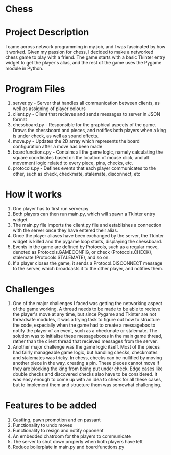 # Chess

# Project Description

I came across network programming in my job, and I was fascinated by how it worked. Given my passion for chess, I decided to make a networked chess game to play with a friend. The game starts with a basic Tkinter entry widget to get the player's alias, and the rest of the game uses the Pygame module in Python. 

# Program Files

1. server.py - Server that handles all communication between clients, as well as assigning of player colours
2. client.py - Client that recieves and sends messages to server in JSON format
3. chessboard.py - Responsible for the graphical aspects of the game. Draws the chessboard and pieces, and notifies both players when a king is under check, as well as sound effects.
4. move.py - Updates the 2D array which represents the board configuration after a move has been made
5. boardfunctions.py - Contains all the game logic, namely calculating the square coordinates based on the location of mouse click, and all movement logic related to every piece, pins, checks, etc.
6. protocols.py - Defines events that each player communicates to the other, such as check, checkmate, stalemate, disconnect, etc

# How it works

1. One player has to first run server.py
2. Both players can then run main.py, which will spawn a Tkinter entry widget
3. The main.py file imports the client.py file and establishes a connection with the server once they have entered their alias.
4. Once the player aliases have been exchanged by the server, the Tkinter widget is killed and the pygame loop starts, displaying the chessboard.
5. Events in the game are defined by Protocols, such as a regular move, denoted as Protocols.GAMECONFIG, or check (Protocols.CHECK), stalemate (Protocols.STALEMATE), and so on.
6. If a player closes the game, it sends a Protocol.DISCONNECT message to the server, which broadcasts it to the other player, and notifies them.

# Challenges

1. One of the major challenges I faced was getting the networking aspect of the game working. A thread needs to be made to be able to recieve the player's move at any time, but since Pygame and Tkinter are not threadsafe modules, it was a trying task to figure out how to structure the code, especially when the game had to create a messagebox to notify the player of an event, such as a checkmate or stalemate. The solution was to initialise these messageboxes in the main game thread, rather than the client thread that recieved messages from the server.
2. Another major challenge was the game logic itself. Most of the pieces had fairly manageable game logic, but handling checks, checkmates and stalemates was tricky. In chess, checks can be nullified by moving another piece in the way, creating a pin. These pieces cannot move if they are blocking the king from being put under check. Edge cases like double checks and discovered checks also have to be considered. It was easy enough to come up with an idea to check for all these cases, but to implement them and structure them was somewhat challenging.

# Features to be added

1. Castling, pawn promotion and en passant
2. Functionality to undo moves
3. Functionality to resign and notify opponent
4. An embedded chatroom for the players to communicate
5. The server to shut down properly when both players have left
6. Reduce boilerplate in main.py and boardfunctions.py
